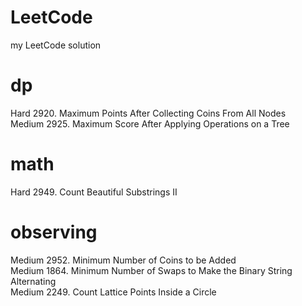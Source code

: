 # LeetCode
my LeetCode solution

# dp
Hard   2920. Maximum Points After Collecting Coins From All Nodes <br>
Medium 2925. Maximum Score After Applying Operations on a Tree <br>

# math
Hard  2949. Count Beautiful Substrings II <br>

# observing
Medium  2952. Minimum Number of Coins to be Added <br>
Medium  1864. Minimum Number of Swaps to Make the Binary String Alternating <br>
Medium  2249. Count Lattice Points Inside a Circle <br>
